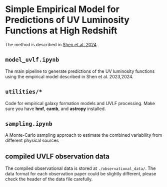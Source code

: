 # Simple Empirical Model for Predictions of UV Luminosity Functions at High Redshift

The method is described in [Shen et al. 2024](https://arxiv.org/abs/2406.15548).

## `model_uvlf.ipynb`
The main pipeline to generate predictions of the UV luminosity functions using the empirical model described in Shen et al. 2023,2024. 

## `utilities/*`
Code for empirical galaxy formation models and UVLF processing. Make sure you have **hmf**, **camb**, and **astropy** installed.

## `sampling.ipynb`
A Monte-Carlo sampling approach to estimate the combined variability from different physical sources

## compiled UVLF observation data
The compiled observational data is stored at `./observational_data/`. The data format for each observation paper could be slightly different, please check the header of the data file carefully.
